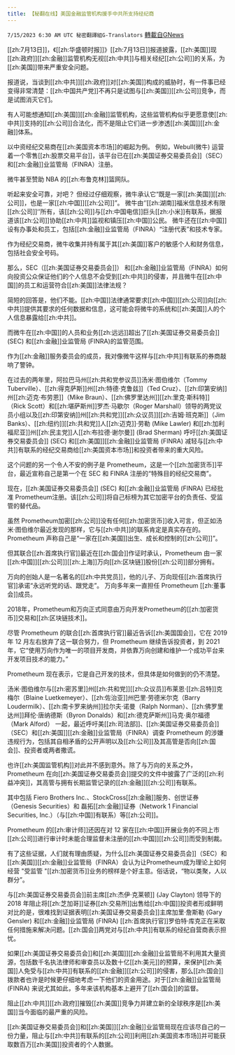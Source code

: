 ```yaml
---
title: 【秘翻在线】美国金融监管机构援手中共所支持经纪商
---
```

`7/15/2023 6:30 AM UTC 秘密翻譯組G-Translators` [轉載自GNews](https://gnews.org/articles/1462297)

[[zh:7月13日]]，《[[zh:华盛顿时报]]》[[zh:7月13日]]报道披露，[[zh:美国]]现[[zh:政府]][[zh:金融]]监管机构无视[[zh:中共]]与相关经纪[[zh:公司]]的关系，为[[zh:美国]]带来严重安全问题。

报道说，当谈到[[zh:中共]][[zh:政府]]对[[zh:美国]]构成的威胁时，有一件事已经变得非常清楚：[[zh:中国共产党]]不再只是试图与[[zh:美国]][[zh:公司]]竞争，而是试图消灭它们。

有人可能想通知[[zh:美国]][[zh:金融]]监管机构，这些监管机构似乎更愿意使[[zh:中共]]支持的[[zh:公司]]合法化，而不是阻止它们进一步渗透[[zh:美国]][[zh:金融]]体系。

以中资经纪交易商在[[zh:美国资本市场]]的崛起为例。 例如，Webull(微牛) 运营着一个零售[[zh:股票交易平台]]，该平台已在[[zh:美国证券交易委员会]]（SEC）和[[zh:金融]]业监管局（FINRA）注册。

微牛甚至赞助 NBA 的[[zh:布鲁克林]]篮网队。

听起来安全可靠，对吧？ 但经过仔细观察，微牛承认它“既是一家[[zh:美国]][[zh:公司]]，也是一家[[zh:中国]][[zh:公司]]”。 微牛由‘’[[zh:湖南]]福米信息技术有限[[zh:公司]]‘’所有，该[[zh:公司]]与[[zh:中国电信]]巨头[[zh:小米]]有联系，据报道该[[zh:公司]]协助[[zh:中共]]监视和镇压[[zh:中国]]公民。 微牛还在[[zh:中国]]设有办事处和员工，包括[[zh:金融]]业监管局（FINRA）“注册代表”和技术专家。

作为经纪交易商，微牛收集并持有属于其[[zh:美国]]客户的敏感个人和财务信息，包括社会安全号码。

那么，SEC（[[zh:美国证券交易委员会]]） 和[[zh:金融]]业监管局（FINRA）如何向投资公众保证他们的个人信息不会受到[[zh:中共]]的侵害，并且微牛在[[zh:中国]]的员工和运营符合[[zh:美国]]法律法规？

简短的回答是，他们不能。[[zh:中国]]法律通常要求[[zh:中国]][[zh:公司]]向[[zh:中共]]提供其要求的任何数据和信息，这可能会将微牛的系统和[[zh:美国]]人的个人信息暴露给[[zh:中共]]。

而微牛在[[zh:中国]]的人员和业务[[zh:远远]]超出了[[zh:美国证券交易委员会]] (SEC) 和[[zh:金融]]业监管局 (FINRA)的监管范围。

作为[[zh:金融]]服务委员会的成员，我对像微牛这样与[[zh:中共]]有联系的券商敲响了警钟。

在过去的两年里，阿拉巴马州[[zh:共和党参议员]]汤米·图伯维尔（Tommy Tuberville）、[[zh:得克萨斯]]州[[zh:特德·克鲁兹]]（Ted Cruz）、[[zh:印第安纳]]州[[zh:迈克·布劳恩]]（Mike Braun）、[[zh:佛罗里达州]][[zh:里克·斯科特]]（Rick Scott）和[[zh:堪萨斯州]]罗杰·马歇尔（Roger Marshall）领导的两党议员小组以及[[zh:印第安纳]]州[[zh:共和党]][[zh:众议员]][[zh:吉姆·班克斯]]（Jim Banks）、[[zh:纽约]][[zh:共和党]]人[[zh:迈克]]·劳勒 (Mike Lawler) 和[[zh:加利福尼亚]]州[[zh:民主党]]人[[zh:布拉德·谢尔曼]] (Brad Sherman) 呼吁[[zh:美国证券交易委员会]] (SEC) 和[[zh:美国]][[zh:金融]]业监管局 (FINRA) 减轻与[[zh:中共]]有联系的经纪交易商给[[zh:美国资本市场]]和投资者带来的重大风险。

这个问题的另一个令人不安的例子是 Prometheum，这是一个[[zh:加密货币]]平台，最近宣称自己是第一个在 SEC 和 FINRA 注册的“特殊目的经纪交易商”。

现在，[[zh:美国证券交易委员会]] (SEC) 和[[zh:金融]]业监管局 (FINRA) 已经批准 Prometheum注册。该[[zh:公司]]将自己标榜为其它加密平台的负责任、受监管的替代品。

虽然 Prometheum加密[[zh:公司]]没有任何[[zh:加密货币]]收入可言，但正如汤米·图伯维尔最近发现的那样，它与[[zh:中共]]的联系肯定是真实存在的。Prometheum 声称自己是“一家在[[zh:美国]]出生、成长和控制的[[zh:公司]]”。

但其联合[[zh:首席执行官]]最近在[[zh:国会]]作证时承认，Prometheum 由一家[[zh:中国]][[zh:公司]][[zh:上海]]万向[[zh:区块链]]股份[[zh:公司]]部分拥有。

万向的创始人是一名著名的[[zh:中共党员]]，他的儿子、万向现任[[zh:首席执行官]]承诺“永远听党的话、跟党走”。 万向多年来一直担任 Prometheum [[zh:董事会]]成员。

2018年，Prometheum和万向正式同意由万向开发Prometheum的[[zh:加密货币]]交易和[[zh:区块链技术]]。

尽管 Prometheum 的联合[[zh:首席执行官]]最近告诉[[zh:美国国会]]，它在 2019 年 12 月左右放弃了这一联合努力，但 Prometheum 继续告诉投资者，到 2021 年，它“使用万向作为唯一的项目开发商，并依靠万向创建和维护一个成功平台来开发项目技术的能力。”

Prometheum 现在表示，它是自己开发的技术，但具体是如何做到的仍不清楚。

汤米·图伯维尔与[[zh:密苏里]]州[[zh:共和党]][[zh:众议员]]布莱恩·[[zh:吕特]]克梅尔（Blaine Luetkemeyer）、[[zh:佐治亚]]州巴里·劳德米尔克（Barry Loudermilk）、[[zh:南卡罗来纳州]]拉尔夫·诺曼（Ralph Norman）、[[zh:佛罗里达州]]拜伦·唐纳德斯（Byron Donalds）和[[zh:德克萨斯州]]马克·奥尔福德（Mark Alford） 一起，最近呼吁美[[zh:司法部]]、[[zh:美国证券交易委员会]]（SEC）和[[zh:美国]][[zh:金融]]业监管局（FINRA）调查 Prometheum 的涉嫌违规行为，包括其自相矛盾的公开声明以及[[zh:公司]]及其高管是否向[[zh:国会]]、投资者或两者撒谎。

也许[[zh:美国监管机构]]对此并不感到意外。除了与万向的关系之外，Prometheum 在向[[zh:美国证券交易委员会]]提交的文件中披露了广泛的[[zh:利益冲突]]，其高管与拥有长期监管记录的[[zh:金融]][[zh:公司]]有联系。

其中包括 Fiero Brothers Inc.、StockCross[[zh:金融]]服务、创世证券（Genesis Securities）和 磊拓[[zh:金融]]证券（Network 1 Financial Securities, Inc.）（与[[zh:中国]]有联系）等[[zh:公司]]。

Prometheum 的[[zh:审计师]]还因在对 12 家在[[zh:中国]]开展业务的不同上市[[zh:公司]]进行审计时未能合理监督未注册的[[zh:中国]][[zh:公司]]而受到制裁。

有了这些证据，人们就有理由质疑，为什么[[zh:美国证券交易委员会]]（SEC）和[[zh:美国]][[zh:金融]]业监管局（FINRA）会认为让Prometheum成为理论上如何经营 "受监管 "[[zh:加密货币]]业务的榜样是个好主意。俗话说，“物以类聚，人以群分”。

与[[zh:美国证券交易委员会]]前主席[[zh:杰伊·克莱顿]] (Jay Clayton) 领导下的 2018 年阻止将[[zh:芝加哥]]证券[[zh:交易所]]出售给[[zh:中国]]投资者形成鲜明对比的是，很难找到证据表明[[zh:美国证券交易委员会]]主席加里·詹斯勒 (Gary Gensler) 和[[zh:金融]]业监管局 (FINRA) [[zh:首席执行官]]罗伯特·库克正在采取任何措施来解决问题。[[zh:国会]]两党对与[[zh:中共]]有联系的经纪自营商表示担忧。

如果[[zh:美国证券交易委员会]]和[[zh:美国]][[zh:金融]]业监管局不利用其大量资源，包括数千名执法律师和审查员以及数十亿[[zh:美元]]的预算，来保护[[zh:美国]]人免受与[[zh:中共]]有联系的[[zh:金融]][[zh:公司]]的侵害，那么[[zh:国会]]拨款者也许是时候更仔细地考虑一下他们的资金用途。对于[[zh:金融]]业监管局 (FINRA)  来说尤其如此，多年来该机构基本上避开了[[zh:国会]]的监督。

阻止[[zh:中共]][[zh:政府]]摧毁[[zh:美国]]竞争力并建立新的全球秩序是[[zh:美国]]当今面临的最严重的风险。

[[zh:美国证券交易委员会]]和[[zh:美国]][[zh:金融]]业监管局现在应该尽自己的一份力量，阻止与[[zh:中共]]有联系的[[zh:公司]]利用[[zh:美国资本市场]]并可能获取数百万[[zh:美国]]投资者的个人数据。
